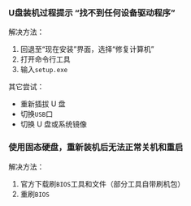 ### U盘装机过程提示 “找不到任何设备驱动程序”

解决方法：
1. 回退至“现在安装”界面，选择“修复计算机”
2. 打开命令行工具
3. 输入`setup.exe`

其它尝试：
* 重新插拔 U 盘
* 切换`USB`口
* 切换 U 盘或系统镜像

### 使用固态硬盘，重新装机后无法正常关机和重启

解决方法：
1. 官方下载刷`BIOS`工具和文件（部分工具自带刷机包）
2. 重刷`BIOS`